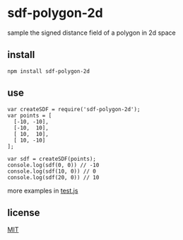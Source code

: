 # sdf-polygon-2d

sample the signed distance field of a polygon in 2d space

## install

`npm install sdf-polygon-2d`

## use

```
var createSDF = require('sdf-polygon-2d');
var points = [
  [-10, -10],
  [-10,  10],
  [ 10,  10],
  [ 10, -10]
];

var sdf = createSDF(points);
console.log(sdf(0, 0)) // -10
console.log(sdf(10, 0)) // 0
console.log(sdf(20, 0)) // 10

```

more examples in [test.js](test.js)

## license

[MIT](LICENSE.txt)
